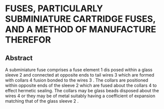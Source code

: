 # FUSES, PARTICULARLY SUBMINIATURE CARTRIDGE FUSES, AND A METHOD OF MANUFACTURE THEREFOR

## Abstract
A subminiature fuse comprises a fuse element 1 dis posed within a glass sleeve 2 and connected at opposite ends to tail wires 3 which are formed with collars 4 fusion bonded to the wires 3 . The collars are positioned within opposite ends of the sleeve 2 which are fused about the collars 4 to effect hermetic sealing. The collars may be glass beads disposed about the wires 4 or they may be of metal suitably having a coefficient of expansion matching that of the glass sleeve 2 .